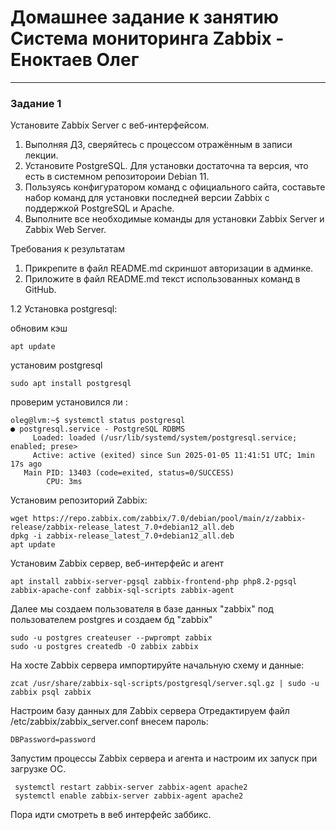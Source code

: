 # Домашнее задание к занятию Система мониторинга Zabbix - Еноктаев Олег



---

### Задание 1

Установите Zabbix Server с веб-интерфейсом.

1. Выполняя ДЗ, сверяйтесь с процессом отражённым в записи лекции.
2. Установите PostgreSQL. Для установки достаточна та версия, что есть в системном репозитороии Debian 11.
3. Пользуясь конфигуратором команд с официального сайта, составьте набор команд для установки последней версии Zabbix с поддержкой PostgreSQL и Apache.
4. Выполните все необходимые команды для установки Zabbix Server и Zabbix Web Server.

Требования к результатам

1. Прикрепите в файл README.md скриншот авторизации в админке.
2. Приложите в файл README.md текст использованных команд в GitHub.

1.2 Установка postgresql:

обновим кэш
```
apt update
```
установим postgresql
```
sudo apt install postgresql
```
проверим установился ли :
```
oleg@lvm:~$ systemctl status postgresql
● postgresql.service - PostgreSQL RDBMS
     Loaded: loaded (/usr/lib/systemd/system/postgresql.service; enabled; prese>
     Active: active (exited) since Sun 2025-01-05 11:41:51 UTC; 1min 17s ago
   Main PID: 13403 (code=exited, status=0/SUCCESS)
        CPU: 3ms
```
Установим репозиторий Zabbix:
```
wget https://repo.zabbix.com/zabbix/7.0/debian/pool/main/z/zabbix-release/zabbix-release_latest_7.0+debian12_all.deb
dpkg -i zabbix-release_latest_7.0+debian12_all.deb
apt update
```
Установим Zabbix сервер, веб-интерфейс и агент
```
apt install zabbix-server-pgsql zabbix-frontend-php php8.2-pgsql zabbix-apache-conf zabbix-sql-scripts zabbix-agent
```
Далее мы создаем пользователя в базе данных "zabbix" под пользователем postgres и создаем бд "zabbix"
```
sudo -u postgres createuser --pwprompt zabbix
sudo -u postgres createdb -O zabbix zabbix
```
На хосте Zabbix сервера импортируйте начальную схему и данные:
```
zcat /usr/share/zabbix-sql-scripts/postgresql/server.sql.gz | sudo -u zabbix psql zabbix
```
Настроим базу данных для Zabbix сервера
Отредактируем файл /etc/zabbix/zabbix_server.conf внесем пароль:
```
DBPassword=password
```
Запустим процессы Zabbix сервера и агента и настроим их запуск при загрузке ОС.
```
 systemctl restart zabbix-server zabbix-agent apache2
 systemctl enable zabbix-server zabbix-agent apache2
```
Пора идти смотреть в веб интерфейс заббикс.